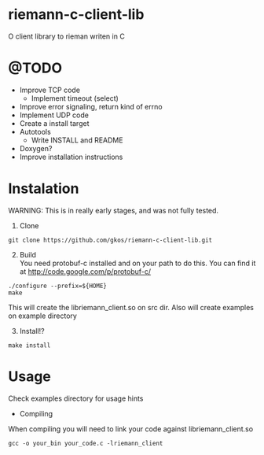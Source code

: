 # riemann-c-client-lib

O client library to rieman writen in C

# @TODO
- Improve TCP code
  - Implement timeout (select)
- Improve error signaling, return kind of errno
- Implement UDP code
- Create a install target 
- Autotools
  - Write INSTALL and README 
- Doxygen?
- Improve installation instructions



# Instalation

WARNING: This is in really early stages, and was not fully tested.

1. Clone
```
git clone https://github.com/gkos/riemann-c-client-lib.git
```

2. Build<br/>
You need protobuf-c installed and on your path to do this. You can find it at http://code.google.com/p/protobuf-c/
```
./configure --prefix=${HOME}
make
```
This will create the libriemann_client.so on src dir. Also will create examples on example directory

3. Install!?<br/>
```
make install
```

# Usage
Check examples directory for usage hints

- Compiling

When compiling you will need to link your code against libriemann_client.so
```
gcc -o your_bin your_code.c -lriemann_client        
```


